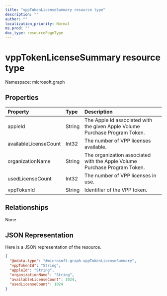 ```yaml
---
title: "vppTokenLicenseSummary resource type"
description: ""
author: ""
localization_priority: Normal
ms.prod: ""
doc_type: resourcePageType
---
```


# vppTokenLicenseSummary resource type


Namespace: microsoft.graph



## Properties
|Property|Type|Description|
|:---|:---|:---|
|appleId|String|The Apple Id associated with the given Apple Volume Purchase Program Token.|
|availableLicenseCount|Int32|The number of VPP licenses available.|
|organizationName|String|The organization associated with the Apple Volume Purchase Program Token.|
|usedLicenseCount|Int32|The number of VPP licenses in use.|
|vppTokenId|String|Identifier of the VPP token.|

## Relationships
None

## JSON Representation
Here is a JSON representation of the resource.
<!-- {
  "blockType": "resource",
  "@odata.type": "microsoft.graph.vppTokenLicenseSummary"
}
-->
``` json
{
  "@odata.type": "#microsoft.graph.vppTokenLicenseSummary",
  "vppTokenId": "String",
  "appleId": "String",
  "organizationName": "String",
  "availableLicenseCount": 1024,
  "usedLicenseCount": 1024
}
```

